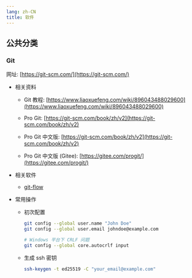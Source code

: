 ```yaml
---
lang: zh-CN
title: 软件
---
```


## 公共分类

### Git

网址: [https://git-scm.com/](https://git-scm.com/)

- 相关资料

  - Git 教程: [https://www.liaoxuefeng.com/wiki/896043488029600](https://www.liaoxuefeng.com/wiki/896043488029600)

  - Pro Git: [https://git-scm.com/book/zh/v2](https://git-scm.com/book/zh/v2)

  - Pro Git 中文版: [https://git-scm.com/book/zh/v2](https://git-scm.com/book/zh/v2)

  - Pro Git 中文版 (Gitee): [https://gitee.com/progit/](https://gitee.com/progit/)

- 相关软件

  - [git-flow](#git-flow)

- 常用操作

  - 初次配置

    ```bash
    git config --global user.name "John Doe"
    git config --global user.email johndoe@example.com

    # Windows 平台下 CRLF 问题
    git config --global core.autocrlf input
    ```

  - 生成 ssh 密钥

    ```bash
    ssh-keygen -t ed25519 -C "your_email@example.com"
    ```
